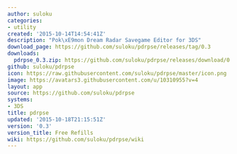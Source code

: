 ```yaml
---
author: suloku
categories:
- utility
created: '2015-10-14T14:54:41Z'
description: "Pok\xE9mon Dream Radar Savegame Editor for 3DS"
download_page: https://github.com/suloku/pdrpse/releases/tag/0.3
downloads:
  pdrpse_0.3.zip: https://github.com/suloku/pdrpse/releases/download/0.3/pdrpse_0.3.zip
github: suloku/pdrpse
icon: https://raw.githubusercontent.com/suloku/pdrpse/master/icon.png
image: https://avatars3.githubusercontent.com/u/10310955?v=4
layout: app
source: https://github.com/suloku/pdrpse
systems:
- 3DS
title: pdrpse
updated: '2015-10-18T21:15:51Z'
version: '0.3'
version_title: Free Refills
wiki: https://github.com/suloku/pdrpse/wiki
---
```

